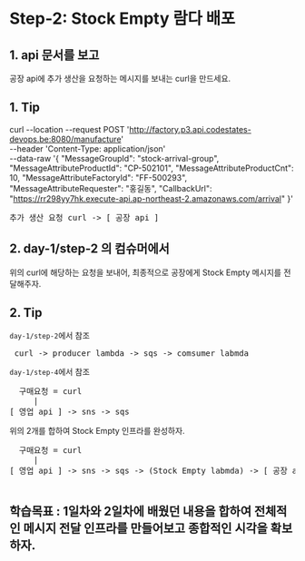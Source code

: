 # Step-2: Stock Empty 람다 배포

## 1. api 문서를 보고 
공장 api에 추가 생산을 요청하는 메시지를 보내는 curl을 만드세요.


## 1. Tip

curl --location --request POST 'http://factory.p3.api.codestates-devops.be:8080/manufacture' \
--header 'Content-Type: application/json' \
--data-raw '{
  "MessageGroupId": "stock-arrival-group",
  "MessageAttributeProductId": "CP-502101",
  "MessageAttributeProductCnt": 10,
  "MessageAttributeFactoryId": "FF-500293",
  "MessageAttributeRequester": "홍길동",
  "CallbackUrl": "https://rr298yy7hk.execute-api.ap-northeast-2.amazonaws.com/arrival"
}'


<pre>
추가 생산 요청 curl -> [ 공장 api ]
</pre>


## 2. day-1/step-2 의 컴슈머에서 
위의 curl에 해당하는 요청을 보내어, 최종적으로 공장에게 Stock Empty 메시지를 전달해주자.

## 2. Tip 
`day-1/step-2`에서 참조
<pre>
 curl -> producer lambda -> sqs -> comsumer labmda
</pre>


`day-1/step-4`에서 참조
<pre>
  구매요청 = curl
     |
[ 영업 api ] -> sns -> sqs
</pre>

위의 2개를 합하여 Stock Empty 인프라를 완성하자.
<pre>
  구매요청 = curl
     |
[ 영업 api ] -> sns -> sqs -> (Stock Empty labmda) -> [ 공장 api ]

</pre>


## 학습목표 : 1일차와 2일차에 배웠던 내용을 합하여 전체적인 메시지 전달 인프라를 만들어보고 종합적인 시각을 확보하자.